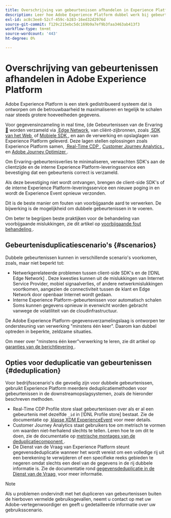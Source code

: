 ```yaml
---
title: Overschrijving van gebeurtenissen afhandelen in Experience Platform
description: Leer hoe Adobe Experience Platform dubbel werk bij gebeurtenissen verwerkt
exl-id: ac8c3ee8-52cf-459c-b283-16ed32d2976d
source-git-commit: f129c215ebc5dc169b9a7ef9b3faa3463ab413f3
workflow-type: tm+mt
source-wordcount: '443'
ht-degree: 0%

---
```


# Overschrijving van gebeurtenissen afhandelen in Adobe Experience Platform

Adobe Experience Platform is een sterk gedistribueerd systeem dat is ontworpen om de betrouwbaarheid te maximaliseren en tegelijk te schalen naar steeds grotere hoeveelheden gegevens.

Voor gegevensinzameling in real time, &lbrace;de Gebeurtenissen van de Ervaring [&#128279;](../xdm/classes/experienceevent.md) worden verzameld via [&#x200B; Edge Network &#x200B;](../web-sdk/home.md#edge-network), van cliënt-zijbronnen, zoals [&#x200B; SDK van het Web &#x200B;](../web-sdk/home.md) of [&#x200B; Mobiele SDK &#x200B;](https://developer.adobe.com/client-sdks/home/), en aan de verwerking en opslaglagen van Experience Platform geleverd.  Deze lagen stellen oplossingen zoals Experience Platform samen, [&#x200B; Real-Time CDP &#x200B;](../rtcdp/home.md), [&#x200B; Customer Journey Analytics &#x200B;](https://experienceleague.adobe.com/docs/analytics-platform/using/cja-overview/cja-overview.html?lang=nl-NL), en [&#x200B; Adobe Journey Optimizer &#x200B;](https://experienceleague.adobe.com/docs/journey-optimizer/using/ajo-home.html?lang=nl-NL).

Om Ervaring-gebeurtenisverlies te minimaliseren, verwachten SDK&#39;s aan de clientzijde en de interne Experience Platform-leveringsservice een bevestiging dat een gebeurtenis correct is verzameld.

Als deze bevestiging niet wordt ontvangen, brengen de client-side SDK&#39;s of de interne Experience Platform-leveringsservice een nieuwe poging in en wordt de Experience Event opnieuw verzonden.

Dit is de beste manier om fouten van voorbijgaande aard te verwerken. De bijwerking is de mogelijkheid om dubbele gebeurtenissen in te voeren.

Om beter te begrijpen beste praktijken voor de behandeling van voorbijgaande mislukkingen, zie dit artikel op [&#x200B; voorbijgaande fout behandeling &#x200B;](https://learn.microsoft.com/en-us/azure/architecture/best-practices/transient-faults).

## Gebeurtenisduplicatiescenario&#39;s {#scenarios}

Dubbele gebeurtenissen kunnen in verschillende scenario&#39;s voorkomen, zoals, maar niet beperkt tot:

* Netwerkgerelateerde problemen tussen client-side SDK&#39;s en de [!DNL Edge Network] . Deze kwesties kunnen uit de mislukkingen van Internet Service Provider, mobiel signaalverlies, of andere netwerkmislukkingen voortkomen, aangezien de connectiviteit tussen de klant en Edge Network door openbaar Internet wordt gedaan.
* Interne Experience Platform-gebeurtenissen voor automatisch schalen Soms kunnen gegevens opnieuw in evenwicht worden gebracht vanwege de volatiliteit van de cloudinfrastructuur.

De Adobe Experience Platform-gegevensverzamelingslaag is ontworpen ter ondersteuning van verwerking &quot;minstens één keer&quot;. Daarom kan dubbel optreden in beperkte, zeldzame situaties.

Om meer over &quot;minstens één keer&quot;verwerking te leren, zie dit artikel op [&#x200B; garanties van de berichtlevering &#x200B;](https://docs.confluent.io/kafka/design/delivery-semantics.html).

## Opties voor deduplicatie van gebeurtenissen {#deduplication}

Voor bedrijfsscenario&#39;s die gevoelig zijn voor dubbele gebeurtenissen, gebruikt Experience Platform meerdere deduplicatiemethoden voor gebeurtenissen in de downstreamopslagsystemen, zoals de hieronder beschreven methoden.

* Real-Time CDP Profile store slaat gebeurtenissen over als er al een gebeurtenis met dezelfde `_id` in [!DNL Profile store] bestaat. Zie de documentatie op [&#x200B; klasse XDM ExperienceEvent &#x200B;](../xdm/classes/experienceevent.md) voor meer details.
* Customer Journey Analytics staat gebruikers toe om metrisch te vormen om waarden niet-herhalend slechts te tellen. Leren hoe te om dit te doen, zie de documentatie op [&#x200B; metrische montages van de deduplicatiecomponent &#x200B;](https://experienceleague.adobe.com/docs/analytics-platform/using/cja-dataviews/component-settings/metric-deduplication.html?lang=nl-NL).
* De Dienst van de Vraag van Experience Platform steunt gegevensdeduplicatie wanneer het wordt vereist om een volledige rij uit een berekening te verwijderen of een specifieke reeks gebieden te negeren omdat slechts een deel van de gegevens in de rij dubbele informatie is. Zie de documentatie rond [&#x200B; gegevensdeduplicatie in de Dienst van de Vraag &#x200B;](../query-service/key-concepts/deduplication.md) voor meer informatie.

>[!NOTE]
>
>Als u problemen ondervindt met het dupliceren van gebeurtenissen buiten de hierboven vermelde gebruiksgevallen, neemt u contact op met uw Adobe-vertegenwoordiger en geeft u gedetailleerde informatie over uw gebruiksscenario.
